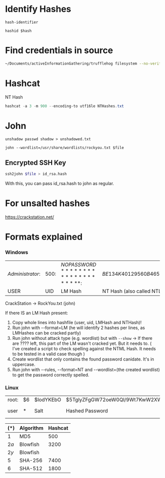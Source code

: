 # Identify Hashes
```
hash-identifier
```

```
hashid $hash
```


# Find credentials in source
```bash
~/Documents/activeInformationGathering/trufflehog filesystem --no-verification $path
```

# Hashcat
NT Hash
```powershell
hashcat -a 3 -m 900 --encoding-to utf16le NTHashes.txt
```

# John
```
unshadow passwd shadow > unshadowed.txt
```

```
john --wordlist=/usr/share/wordlists/rockyou.txt $file
```

## Encrypted SSH Key
```bash
ssh2john $file > id_rsa.hash
```
With this, you can pass id_rsa.hash to john as regular. 
# For unsalted hashes
https://crackstation.net/

# Formats explained
### Windows
| | | | | 
|-|-|-|-|
| $Administrator:$|$500:$|$NO PASSWORD*********************:$|$BE134K40129560B46534340292AF4E72:::$|
|USER     |UID|            LM Hash             |     NT Hash (also called NTLM)|


CrackStation -> RockYou.txt (john)

If there IS an LM Hash present:
1. Copy whole lines into hashfile (user, uid, LMHash and NTHash)!
2. Run john with --format=LM (he will identify 2 hashes per lines, as LMHashes can be cracked partly)
3. Run john without attack type (e.g. wordlist) but with `--show`
   -> If there are ???? left, this part of the LM wasn't cracked yet. But it needs to.
   ( I've created a script to check spelling against the NTML Hash. It needs to be tested in a valid case though )
4. Create wordlist that only contains the found password canidate. It's in uppercase.
5. Run john with --rules, --format=NT and --wordlist=(the created wordlist) to get the password correctly spelled.

### Linux
| | | | | |
|-|-|-|-|-|
|root:|\$6|\$IodYKEbO|\$5TglyZFgGW72oeW0Ql/9Wt7KwW2XWeW3TNmBUo94Qsj1tJg.tDs1HIuIlmyr/:|18251:0:99999:7:::|
|user| $*$|  Salt  |                     Hashed Password                         | Account Information|

|$(*)$|Algorithm|Hashcat|
|-|-|-|
|$1$  |MD5 |500|
|$2a$|Blowfish|3200|
|$2y$|Blowfish|
|$5$|SHA-256|7400|
|$6$|SHA-512|1800|

